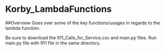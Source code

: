 # Korby_LambdaFunctions
##Overview
Goes over some of the key functions/usages in regards to the lambda function.

Be sure to download the 911_Calls_for_Service.csv and main.py files. Run main.py file with 911 file in the same directory.
